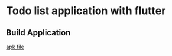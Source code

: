 # Todo list application with flutter

## Build Application
[apk file](https://drive.google.com/file/d/1luWV70G6fNb1J9AdcJbQqmOcqc1ZSW3c/view?usp=sharing)
